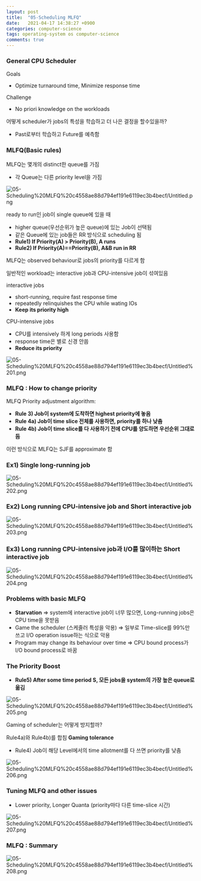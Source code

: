 ```yaml
---
layout: post
title:  "05-Scheduling MLFQ"
date:   2021-04-17 14:38:27 +0900
categories: computer-science
tags: operating-system os computer-science
comments: true  
---
```


### General CPU Scheduler

Goals 

- Optimize turnaround time, Minimize response time

Challenge

- No priori knowledge on the workloads

어떻게 scheduler가 jobs의 특성을 학습하고 더 나은 결정을 할수있을까?

- Past로부터 학습하고 Future를 예측함

### MLFQ(Basic rules)

MLFQ는 몇개의 distinct한 queue를 가짐

- 각 Queue는 다른 priority level을 가짐

![05-Scheduling%20MLFQ%20c4558ae88d794ef191e6119ec3b4becf/Untitled.png](05-Scheduling%20MLFQ%20c4558ae88d794ef191e6119ec3b4becf/Untitled.png)

ready to run인 job이 single queue에 있을 때

- higher queue(우선순위가 높은 queue)에 있는 Job이 선택됨
- 같은 Queue에 있는 job들은 RR 방식으로 scheduling 됨
- **Rule1) If Priority(A) > Priority(B), A runs**
- **Rule2) If Priority(A)==Priority(B), A&B run in RR**

MLFQ는 observed behaviour로 jobs의 priority를 다르게 함

일반적인 workload는 interactive job과 CPU-intensive job이 섞여있음

interactive jobs

- short-running, require fast response time
- repeatedly relinquishes the CPU while wating IOs
- **Keep its priority high**

CPU-intensive jobs

- CPU를 intensively 하게 long periods 사용함
- response time은 별로 신경 안씀
- **Reduce its priority**

![05-Scheduling%20MLFQ%20c4558ae88d794ef191e6119ec3b4becf/Untitled%201.png](05-Scheduling%20MLFQ%20c4558ae88d794ef191e6119ec3b4becf/Untitled%201.png)

### MLFQ : How to change priority

MLFQ Priority adjustment algorithm:

- **Rule 3) Job이 system에 도착하면 highest priority에 놓음**
- **Rule 4a) Job이 time slice 전체를 사용하면, priority를 하나 낮춤**
- **Rule 4b) Job이 time slice를 다 사용하기 전에 CPU를 양도하면 우선순위 그대로 둠**

이런 방식으로 MLFQ는 SJF를 approximate 함

### Ex1) Single long-running job

![05-Scheduling%20MLFQ%20c4558ae88d794ef191e6119ec3b4becf/Untitled%202.png](05-Scheduling%20MLFQ%20c4558ae88d794ef191e6119ec3b4becf/Untitled%202.png)

### Ex2) Long running CPU-intensive job and Short interactive job

![05-Scheduling%20MLFQ%20c4558ae88d794ef191e6119ec3b4becf/Untitled%203.png](05-Scheduling%20MLFQ%20c4558ae88d794ef191e6119ec3b4becf/Untitled%203.png)

### Ex3) Long running CPU-intensive job과 I/O를 많이하는 Short interactive job

![05-Scheduling%20MLFQ%20c4558ae88d794ef191e6119ec3b4becf/Untitled%204.png](05-Scheduling%20MLFQ%20c4558ae88d794ef191e6119ec3b4becf/Untitled%204.png)

### **Problems with basic MLFQ**

- **Starvation**
⇒ system에 interactive job이 너무 많으면, Long-running jobs은 CPU time을 못받음
- Game the scheduler (스케줄러 특성을 악용)
⇒ 일부로 Time-slice를 99%만 쓰고 I/O operation issue하는 식으로 악용
- Program may change its behaviour over time
⇒ CPU bound process가 I/O bound process로 바꿈

### **The Priority Boost**

- **Rule5) After some time period S, 모든 jobs을 system의 가장 높은 queue로 옮김**

![05-Scheduling%20MLFQ%20c4558ae88d794ef191e6119ec3b4becf/Untitled%205.png](05-Scheduling%20MLFQ%20c4558ae88d794ef191e6119ec3b4becf/Untitled%205.png)

Gaming of scheduler는 어떻게 방지할까?

Rule4a)와 Rule4b)를 합침 **Gaming tolerance**

- Rule4) Job이 해당 Level에서의 time allotment를 다 쓰면 priority를 낮춤

![05-Scheduling%20MLFQ%20c4558ae88d794ef191e6119ec3b4becf/Untitled%206.png](05-Scheduling%20MLFQ%20c4558ae88d794ef191e6119ec3b4becf/Untitled%206.png)

### Tuning MLFQ and other issues

- Lower priority, Longer Quanta (priority마다 다른 time-slice 시간)

![05-Scheduling%20MLFQ%20c4558ae88d794ef191e6119ec3b4becf/Untitled%207.png](05-Scheduling%20MLFQ%20c4558ae88d794ef191e6119ec3b4becf/Untitled%207.png)

### MLFQ : Summary

![05-Scheduling%20MLFQ%20c4558ae88d794ef191e6119ec3b4becf/Untitled%208.png](05-Scheduling%20MLFQ%20c4558ae88d794ef191e6119ec3b4becf/Untitled%208.png)